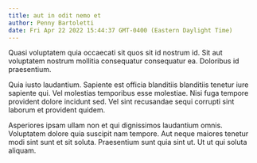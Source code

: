 ```yaml
---
title: aut in odit nemo et
author: Penny Bartoletti
date: Fri Apr 22 2022 15:44:37 GMT-0400 (Eastern Daylight Time)
---
```

Quasi voluptatem quia occaecati sit quos sit id nostrum id. Sit aut voluptatem nostrum mollitia consequatur consequatur ea. Doloribus id praesentium.

 Quia iusto laudantium. Sapiente est officia blanditiis blanditiis tenetur iure sapiente qui. Vel molestias temporibus esse molestiae. Nisi fuga tempore provident dolore incidunt sed. Vel sint recusandae sequi corrupti sint laborum et provident quidem.

 Asperiores ipsam ullam non et qui dignissimos laudantium omnis. Voluptatem dolore quia suscipit nam tempore. Aut neque maiores tenetur modi sint sunt et sit soluta. Praesentium sunt quia sint ut. Ut ut qui soluta aliquam.